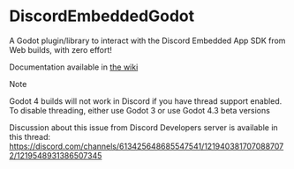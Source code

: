 # DiscordEmbeddedGodot

A Godot plugin/library to interact with the Discord Embedded App SDK from Web builds, with zero effort!

Documentation available in [the wiki](https://github.com/kuylar/discord-embedded-godot/wiki)

> [!NOTE]
> Godot 4 builds will not work in Discord if you have thread support enabled. To disable threading, either use Godot 3 or use Godot 4.3 beta versions
>
> Discussion about this issue from Discord Developers server is available in this thread: https://discord.com/channels/613425648685547541/1219403817070887072/1219548931386507345
